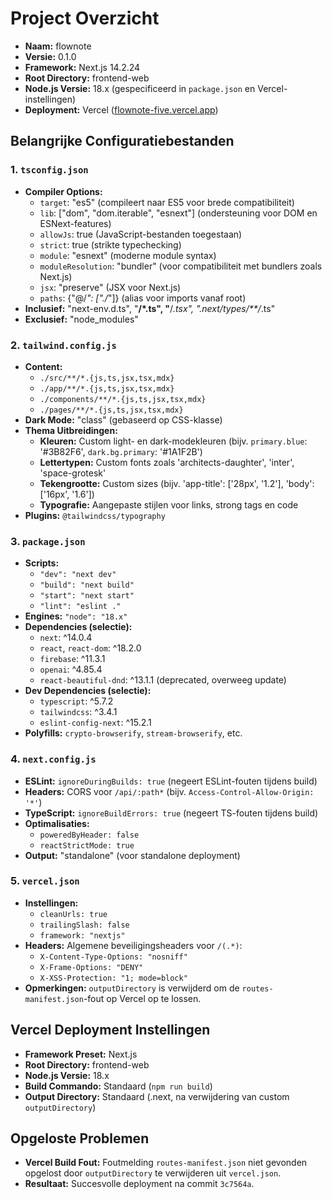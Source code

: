 # Project Overzicht

- **Naam:** flownote
- **Versie:** 0.1.0
- **Framework:** Next.js 14.2.24
- **Root Directory:** frontend-web
- **Node.js Versie:** 18.x (gespecificeerd in `package.json` en Vercel-instellingen)
- **Deployment:** Vercel ([flownote-five.vercel.app](https://flownote-five.vercel.app/))

## Belangrijke Configuratiebestanden

### 1. `tsconfig.json`
- **Compiler Options:**
  - `target`: "es5" (compileert naar ES5 voor brede compatibiliteit)
  - `lib`: ["dom", "dom.iterable", "esnext"] (ondersteuning voor DOM en ESNext-features)
  - `allowJs`: true (JavaScript-bestanden toegestaan)
  - `strict`: true (strikte typechecking)
  - `module`: "esnext" (moderne module syntax)
  - `moduleResolution`: "bundler" (voor compatibiliteit met bundlers zoals Next.js)
  - `jsx`: "preserve" (JSX voor Next.js)
  - `paths`: {"@/*": ["./*"]} (alias voor imports vanaf root)
- **Inclusief:** "next-env.d.ts", "**/*.ts", "**/*.tsx", ".next/types/**/*.ts"
- **Exclusief:** "node_modules"

### 2. `tailwind.config.js`
- **Content:** 
  - `./src/**/*.{js,ts,jsx,tsx,mdx}`
  - `./app/**/*.{js,ts,jsx,tsx,mdx}`
  - `./components/**/*.{js,ts,jsx,tsx,mdx}`
  - `./pages/**/*.{js,ts,jsx,tsx,mdx}`
- **Dark Mode:** "class" (gebaseerd op CSS-klasse)
- **Thema Uitbreidingen:**
  - **Kleuren:** Custom light- en dark-modekleuren (bijv. `primary.blue`: '#3B82F6', `dark.bg.primary`: '#1A1F2B')
  - **Lettertypen:** Custom fonts zoals 'architects-daughter', 'inter', 'space-grotesk'
  - **Tekengrootte:** Custom sizes (bijv. 'app-title': ['28px', '1.2'], 'body': ['16px', '1.6'])
  - **Typografie:** Aangepaste stijlen voor links, strong tags en code
- **Plugins:** `@tailwindcss/typography`

### 3. `package.json`
- **Scripts:**
  - `"dev": "next dev"`
  - `"build": "next build"`
  - `"start": "next start"`
  - `"lint": "eslint ."`
- **Engines:** `"node": "18.x"`
- **Dependencies (selectie):**
  - `next`: ^14.0.4
  - `react`, `react-dom`: ^18.2.0
  - `firebase`: ^11.3.1
  - `openai`: ^4.85.4
  - `react-beautiful-dnd`: ^13.1.1 (deprecated, overweeg update)
- **Dev Dependencies (selectie):**
  - `typescript`: ^5.7.2
  - `tailwindcss`: ^3.4.1
  - `eslint-config-next`: ^15.2.1
- **Polyfills:** `crypto-browserify`, `stream-browserify`, etc.

### 4. `next.config.js`
- **ESLint:** `ignoreDuringBuilds: true` (negeert ESLint-fouten tijdens build)
- **Headers:** CORS voor `/api/:path*` (bijv. `Access-Control-Allow-Origin: '*'`)
- **TypeScript:** `ignoreBuildErrors: true` (negeert TS-fouten tijdens build)
- **Optimalisaties:**
  - `poweredByHeader: false`
  - `reactStrictMode: true`
- **Output:** "standalone" (voor standalone deployment)

### 5. `vercel.json`
- **Instellingen:**
  - `cleanUrls: true`
  - `trailingSlash: false`
  - `framework: "nextjs"`
- **Headers:** Algemene beveiligingsheaders voor `/(.*)`:
  - `X-Content-Type-Options: "nosniff"`
  - `X-Frame-Options: "DENY"`
  - `X-XSS-Protection: "1; mode=block"`
- **Opmerkingen:** `outputDirectory` is verwijderd om de `routes-manifest.json`-fout op Vercel op te lossen.

## Vercel Deployment Instellingen
- **Framework Preset:** Next.js
- **Root Directory:** frontend-web
- **Node.js Versie:** 18.x
- **Build Commando:** Standaard (`npm run build`)
- **Output Directory:** Standaard (.next, na verwijdering van custom `outputDirectory`)

## Opgeloste Problemen
- **Vercel Build Fout:** Foutmelding `routes-manifest.json` niet gevonden opgelost door `outputDirectory` te verwijderen uit `vercel.json`.
- **Resultaat:** Succesvolle deployment na commit `3c7564a`.